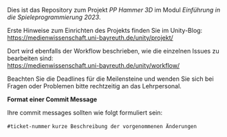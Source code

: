 Dies ist das Repository zum Projekt _PP Hammer 3D_ im Modul _Einführung in die Spieleprogrammierung 2023_.

Erste Hinweise zum Einrichten des Projekts finden Sie im Unity-Blog:  
https://medienwissenschaft.uni-bayreuth.de/unity/projekt/

Dort wird ebenfalls der Workflow beschrieben, wie die einzelnen Issues zu bearbeiten sind:  
https://medienwissenschaft.uni-bayreuth.de/unity/workflow/

Beachten Sie die Deadlines für die Meilensteine und wenden Sie sich bei Fragen oder Problemen bitte rechtzeitig an das Lehrpersonal.

**Format einer Commit Message**  

Ihre commit messages sollten wie folgt formuliert sein:  

`#ticket-nummer` `kurze Beschreibung der vorgenommenen Änderungen`